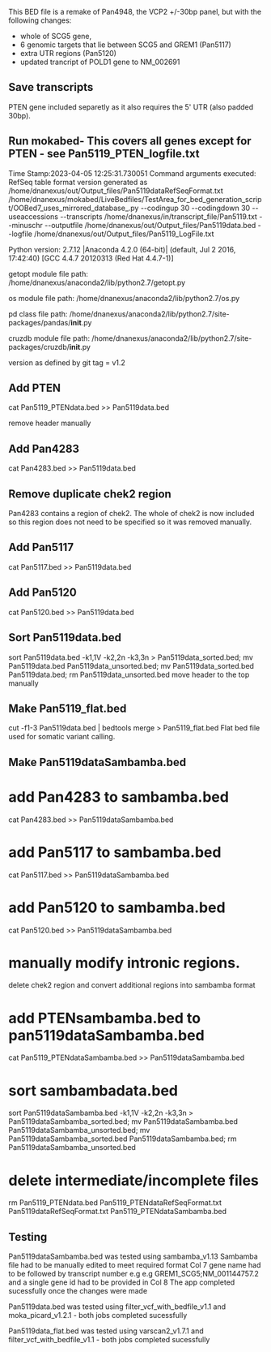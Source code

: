 This BED file is a remake of Pan4948, the VCP2 +/-30bp panel, but with the following changes:
- whole of SCG5 gene,
- 6 genomic targets that lie between SCG5 and GREM1 (Pan5117)
- extra UTR regions (Pan5120)
- updated trancript of POLD1 gene to NM_002691

## Save transcripts
PTEN gene included separetly as it also requires the 5' UTR (also padded 30bp).

## Run mokabed- This covers all genes except for PTEN - see Pan5119_PTEN_logfile.txt
Time Stamp:2023-04-05 12:25:31.730051
Command arguments executed:
RefSeq table format version generated as /home/dnanexus/out/Output_files/Pan5119dataRefSeqFormat.txt
/home/dnanexus/mokabed/LiveBedfiles/TestArea_for_bed_generation_script/OOBed7_uses_mirrored_database_.py --codingup 30 --codingdown 30 --useaccessions --transcripts /home/dnanexus/in/transcript_file/Pan5119.txt --minuschr --outputfile /home/dnanexus/out/Output_files/Pan5119data.bed --logfile /home/dnanexus/out/Output_files/Pan5119_LogFile.txt 

 Python version: 2.7.12 |Anaconda 4.2.0 (64-bit)| (default, Jul  2 2016, 17:42:40) 
[GCC 4.4.7 20120313 (Red Hat 4.4.7-1)]

 getopt module file path: /home/dnanexus/anaconda2/lib/python2.7/getopt.py

 os module file path: /home/dnanexus/anaconda2/lib/python2.7/os.py

 pd class file path: /home/dnanexus/anaconda2/lib/python2.7/site-packages/pandas/__init__.py

 cruzdb module file path: /home/dnanexus/anaconda2/lib/python2.7/site-packages/cruzdb/__init__.py

version as defined by git tag = v1.2

## Add PTEN
cat Pan5119_PTENdata.bed >> Pan5119data.bed

remove header manually

## Add Pan4283
cat Pan4283.bed >> Pan5119data.bed

## Remove duplicate chek2 region
Pan4283 contains a region of chek2. The whole of chek2 is now included so this region does not need to be specified so it was removed manually.

## Add Pan5117
cat Pan5117.bed >> Pan5119data.bed

## Add Pan5120
cat Pan5120.bed >> Pan5119data.bed

## Sort Pan5119data.bed
sort Pan5119data.bed -k1,1V -k2,2n -k3,3n > Pan5119data_sorted.bed; mv Pan5119data.bed Pan5119data_unsorted.bed; mv Pan5119data_sorted.bed Pan5119data.bed; rm Pan5119data_unsorted.bed move header to the top manually

## Make Pan5119_flat.bed
cut -f1-3 Pan5119data.bed | bedtools merge > Pan5119_flat.bed Flat bed file used for somatic variant calling.

## Make Pan5119dataSambamba.bed

# add Pan4283 to sambamba.bed
cat Pan4283.bed >> Pan5119dataSambamba.bed

# add Pan5117 to sambamba.bed
cat Pan5117.bed >> Pan5119dataSambamba.bed

# add Pan5120 to sambamba.bed
cat Pan5120.bed >> Pan5119dataSambamba.bed

# manually modify intronic regions.
delete chek2 region and convert additional regions into sambamba format

# add PTENsambamba.bed to pan5119dataSambamba.bed
cat Pan5119_PTENdataSambamba.bed >> Pan5119dataSambamba.bed

# sort sambambadata.bed
sort Pan5119dataSambamba.bed -k1,1V -k2,2n -k3,3n > Pan5119dataSambamba_sorted.bed; mv Pan5119dataSambamba.bed Pan5119dataSambamba_unsorted.bed; mv Pan5119dataSambamba_sorted.bed Pan5119dataSambamba.bed; rm Pan5119dataSambamba_unsorted.bed

# delete intermediate/incomplete files
rm Pan5119_PTENdata.bed Pan5119_PTENdataRefSeqFormat.txt Pan5119dataRefSeqFormat.txt Pan5119_PTENdataSambamba.bed

## Testing
Pan5119dataSambamba.bed was tested using sambamba_v1.13
Sambamba file had to be manually edited to meet required format
Col 7 gene name had to be followed by transcript number e.g e.g GREM1_SCG5;NM_001144757.2 and a single gene id had to be provided in Col 8 
The app completed sucessfully once the changes were made

Pan5119data.bed was tested using filter_vcf_with_bedfile_v1.1 and moka_picard_v1.2.1 - both jobs completed sucessfully 

Pan5119data_flat.bed was tested using varscan2_v1.7.1 and filter_vcf_with_bedfile_v1.1 - both jobs completed sucessfully

